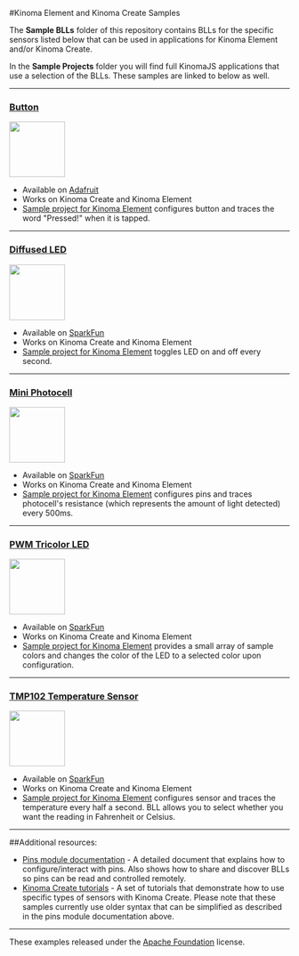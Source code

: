#Kinoma Element and Kinoma Create Samples

The **Sample BLLs** folder of this repository contains BLLs for the specific sensors listed below that can be used in applications for Kinoma Element and/or Kinoma Create.

In the **Sample Projects** folder you will find full KinomaJS applications that use a selection of the BLLs. These samples are linked to below as well.

<!--
***

### <a href="https://github.com/lprader/SampleBLLs/blob/master/Sample%20BLLs/ADXL335.js">ADXL335 Triple Axis Accelerometer</a>
<a href="https://github.com/lprader/SampleBLLs/blob/master/Sample%20BLLs/ADXL335.js"><img src="http://www.kinoma.com/develop/documentation/technotes/images/sensor_pack/sensor_pack_clip_image012.png" height="100" alt=""/></a>

- Available on [SparkFun](https://www.sparkfun.com/products/9269)
- Works on Kinoma Create and Kinoma Element
- [Sample project for Kinoma Element](https://github.com/lprader/SampleBLLs/tree/master/Sample%20Projects/element-ADXL335) xxx
-->

***

### <a href="https://github.com/lprader/SampleBLLs/blob/master/Sample%20BLLs/button.js">Button</a>
<a href="https://github.com/lprader/SampleBLLs/blob/master/Sample%20BLLs/button.js"><img src="https://www.adafruit.com/images/970x728/1010-03.jpg" height="100" alt=""/></a>

- Available on [Adafruit](https://www.adafruit.com/products/1010)
- Works on Kinoma Create and Kinoma Element
- [Sample project for Kinoma Element](https://github.com/lprader/SampleBLLs/tree/master/Sample%20Projects/element-button) configures button and traces the word "Pressed!" when it is tapped.

***

### <a href="https://github.com/lprader/SampleBLLs/blob/master/Sample%20BLLs/led.js">Diffused LED</a>
<a href="https://github.com/lprader/SampleBLLs/blob/master/Sample%20BLLs/led.js"><img src="https://cdn.sparkfun.com//assets/parts/6/5/5/8/11121-01a.jpg" height="100" alt=""/></a>

- Available on [SparkFun](https://www.sparkfun.com/products/11121)
- Works on Kinoma Create and Kinoma Element
- [Sample project for Kinoma Element](https://github.com/lprader/SampleBLLs/tree/master/Sample%20Projects/element-blinking-led) toggles LED on and off every second.

***


### <a href="https://github.com/lprader/SampleBLLs/blob/master/Sample%20BLLs/mini-photocell.js">Mini Photocell</a>
<a href="https://github.com/lprader/SampleBLLs/blob/master/Sample%20BLLs/mini-photocell.js"><img src="https://cdn.sparkfun.com//assets/parts/2/4/6/2/09088-02-L.jpg" height="100" alt=""/></a>

- Available on [SparkFun](https://www.sparkfun.com/products/9088)
- Works on Kinoma Create and Kinoma Element
- [Sample project for Kinoma Element](https://github.com/lprader/SampleBLLs/tree/master/Sample%20Projects/element-analog-mini-photocell) configures pins and traces photocell's resistance (which represents the amount of light detected) every 500ms.

***

### <a href="https://github.com/lprader/SampleBLLs/blob/master/Sample%20BLLs/pwm-tricolor-led.js">PWM Tricolor LED</a>
<a href="https://github.com/lprader/SampleBLLs/blob/master/Sample%20BLLs/pwm-tricolor-led.js"><img src="https://cdn.sparkfun.com//assets/parts/6/5/5/7/11120-01a.jpg" height="100" alt=""/></a>

- Available on [SparkFun](https://www.sparkfun.com/products/11120)
- Works on Kinoma Create and Kinoma Element
- [Sample project for Kinoma Element](https://github.com/lprader/SampleBLLs/tree/master/Sample%20Projects/element-pwm-tricolor-led) provides a small array of sample colors and changes the color of the LED to a selected color upon configuration.

***

### <a href="https://github.com/lprader/SampleBLLs/blob/master/Sample%20BLLs/TMP102.js">TMP102 Temperature Sensor</a>
<a href="https://github.com/lprader/SampleBLLs/blob/master/Sample%20BLLs/TMP102.js"><img src="https://cdn.sparkfun.com//assets/parts/8/3/9/5/11931-01.jpg" height="100" alt=""/></a>

- Available on [SparkFun](https://www.sparkfun.com/products/11931)
- Works on Kinoma Create and Kinoma Element
- [Sample project for Kinoma Element](https://github.com/lprader/SampleBLLs/tree/master/Sample%20Projects/element-TMP102) configures sensor and traces the temperature every half a second. BLL allows you to select whether you want the reading in Fahrenheit or Celsius.

***

##Additional resources:

- [Pins module documentation](http://kinoma.com/develop/hack/pins-module/) - A detailed document that explains how to configure/interact with pins. Also shows how to share and discover BLLs so pins can be read and controlled remotely.
- [Kinoma Create tutorials](http://kinoma.com/develop/documentation/tutorials/index.php) - A set of tutorials that demonstrate how to use specific types of sensors with Kinoma Create. Please note that these samples currently use older syntax that can be simplified as described in the pins module documentation above.

***

These examples released under the <a href="http://www.apache.org/licenses/LICENSE-2.0.html" rel="license">Apache Foundation</a> license.